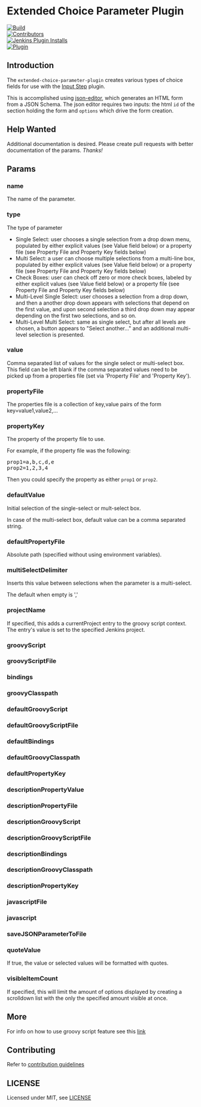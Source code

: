 # Extended Choice Parameter Plugin

[![Build](https://ci.jenkins.io/job/Plugins/job/extended-choice-parameter-plugin/job/master/badge/icon)](https://ci.jenkins.io/job/Plugins/job/extended-choice-parameter-plugin/job/master)<br/>
[![Contributors](https://img.shields.io/github/contributors/jenkinsci/extended-choice-parameter-plugin.svg?color=blue)](https://github.com/jenkinsci/extended-choice-parameter-plugin/graphs/contributors)<br/>
[![Jenkins Plugin Installs](https://img.shields.io/jenkins/plugin/i/extended-choice-parameter.svg?color=blue&label=installations)](https://plugins.jenkins.io/extended-choice-parameter)<br/>
[![Plugin](https://img.shields.io/jenkins/plugin/v/extended-choice-parameter.svg)](https://plugins.jenkins.io/extended-choice-parameter)<br/>

## Introduction

The `extended-choice-parameter-plugin` creates various types of choice fields for use with the
[Input Step](https://www.jenkins.io/doc/pipeline/steps/pipeline-input-step) plugin.

This is accomplished using
[json-editor](https://github.com/jdorn/json-editorhttps://github.com/jdorn/json-editor), which
generates an HTML form from a JSON Schema. The json editor requires two inputs: the html
`id` of the section holding the form and `options` which drive the form creation.

## Help Wanted

Additional documentation is desired. Please create pull requests with better documentation of the
params.  *Thanks!*

## Params

### name

The name of the parameter.

### type

The type of parameter

- Single Select: user chooses a single selection from a drop down menu, populated by either explicit
  values (see Value field below) or a property file (see Property File and Property Key fields
  below)
- Multi Select: a user can choose multiple selections from a multi-line box, populated by either
  explicit values (see Value field below) or a property file (see Property File and Property Key
  fields below)
- Check Boxes: user can check off zero or more check boxes, labeled by either explicit values (see
  Value field below) or a property file (see Property File and Property Key fields below)
- Multi-Level Single Select: user chooses a selection from a drop down, and then a another drop down
  appears with selections that depend on the first value, and upon second selection a third drop
  down may appear depending on the first two selections, and so on.
- Multi-Level Multi Select: same as single select, but after all levels are chosen, a button appears
  to "Select another..." and an additional multi-level selection is presented.

### value

Comma separated list of values for the single select or multi-select box.
This field can be left blank if the comma separated values need to be picked up from a properties
file (set via 'Property File' and 'Property Key').

### propertyFile

The properties file is a collection of key,value pairs of the form key=value1,value2,...

### propertyKey

The property of the property file to use.

For example, if the property file was the following:
<pre>
prop1=a,b,c,d,e
prop2=1,2,3,4
</pre>
Then you could specify the property as either `prop1` or `prop2`.

### defaultValue

Initial selection of the single-select or mult-select box.

In case of the multi-select box, default value can be a comma separated string.

### defaultPropertyFile

Absolute path (specified without using environment variables).

### multiSelectDelimiter

Inserts this value between selections when the parameter is a multi-select.

The default when empty is ','

### projectName

If specified, this adds a currentProject entry to the groovy script context. The entry's value is
set to the specified Jenkins project.

### groovyScript

### groovyScriptFile

### bindings

### groovyClasspath

### defaultGroovyScript

### defaultGroovyScriptFile

### defaultBindings

### defaultGroovyClasspath

### defaultPropertyKey

### descriptionPropertyValue

### descriptionPropertyFile

### descriptionGroovyScript

### descriptionGroovyScriptFile

### descriptionBindings

### descriptionGroovyClasspath

### descriptionPropertyKey

### javascriptFile

### javascript

### saveJSONParameterToFile

### quoteValue

If true, the value or selected values will be formatted with quotes.

### visibleItemCount

If specified, this will limit the amount of options displayed by creating a scrolldown list 
with the only the specified amount visible at once.

## More

For info on how to use groovy script feature see
this [link](http://stackoverflow.com/questions/24730186/jenkins-extended-parameter-plugin-groovy-script)

## Contributing

Refer to [contribution guidelines](https://github.com/jenkinsci/.github/blob/master/CONTRIBUTING.md)

## LICENSE

Licensed under MIT, see [LICENSE](LICENSE.md)
